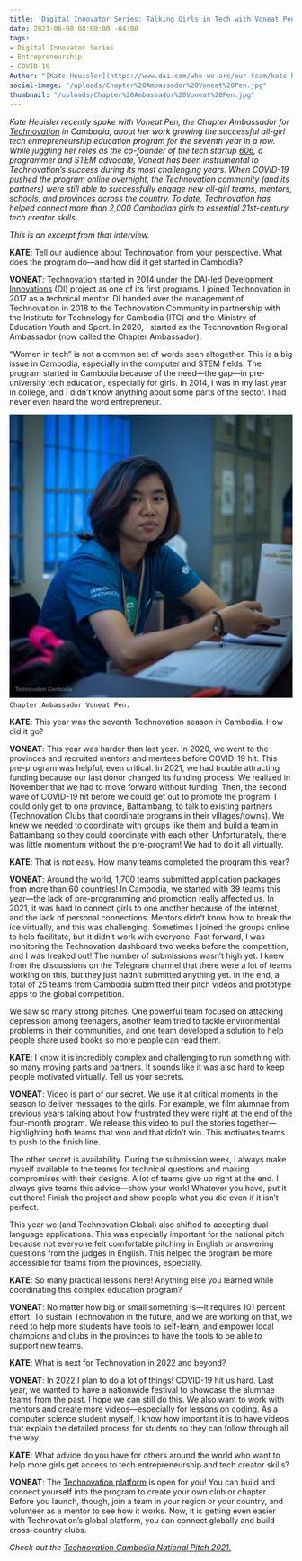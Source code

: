 ```yaml
---
title: 'Digital Innovator Series: Talking Girls in Tech with Voneat Pen'
date: 2021-06-08 08:00:00 -04:00
tags:
- Digital Innovator Series
- Entrepreneurship
- COVID-19
Author: "[Kate Heuisler](https://www.dai.com/who-we-are/our-team/kate-heuisler)"
social-image: "/uploads/Chapter%20Ambassador%20Voneat%20Pen.jpg"
thumbnail: "/uploads/Chapter%20Ambassador%20Voneat%20Pen.jpg"
---
```


*Kate Heuisler recently spoke with Voneat Pen, the Chapter Ambassador for [Technovation](https://technovationcambodia.com/) in Cambodia, about her work growing the successful all-girl tech entrepreneurship education program for the seventh year in a row. While juggling her roles as the co-founder of the tech startup [606](https://www.facebook.com/606Digital/), a programmer and STEM advocate, Voneat has been instrumental to Technovation’s success during its most challenging years. When COVID-19 pushed the program online overnight, the Technovation community (and its partners) were still able to successfully engage new all-girl teams, mentors, schools, and provinces across the country. To date, Technovation has helped connect more than 2,000 Cambodian girls to essential 21st-century tech creator skills.*

*This is an excerpt from that interview.*

<!--more-->

**KATE**: Tell our audience about Technovation from your perspective. What does the program do—and how did it get started in Cambodia?

**VONEAT**: Technovation started in 2014 under the DAI-led [Development Innovations](https://www.development-innovations.org/) (DI) project as one of its first programs. I joined Technovation in 2017 as a technical mentor. DI handed over the management of Technovation in 2018 to the Technovation Community in partnership with the Institute for Technology for Cambodia (ITC) and the Ministry of Education Youth and Sport. In 2020, I started as the Technovation Regional Ambassador (now called the Chapter Ambassador).

“Women in tech” is not a common set of words seen altogether. This is a big issue in Cambodia, especially in the computer and STEM fields. The program started in Cambodia because of the need—the gap—in pre-university tech education, especially for girls. In 2014, I was in my last year in college, and I didn’t know anything about some parts of the sector. I had never even heard the word entrepreneur.

![Chapter Ambassador Voneat Pen.jpg](/uploads/Chapter%20Ambassador%20Voneat%20Pen.jpg)`Chapter Ambassador Voneat Pen.`

**KATE**: This year was the seventh Technovation season in Cambodia. How did it go?

**VONEAT**: This year was harder than last year. In 2020, we went to the provinces and recruited mentors and mentees before COVID-19 hit. This pre-program was helpful, even critical. In 2021, we had trouble attracting funding because our last donor changed its funding process. We realized in November that we had to move forward without funding. Then, the second wave of COVID-19 hit before we could get out to promote the program. I could only get to one province, Battambang, to talk to existing partners (Technovation Clubs that coordinate programs in their villages/towns). We knew we needed to coordinate with groups like them and build a team in Battambang so they could coordinate with each other. Unfortunately, there was little momentum without the pre-program! We had to do it all virtually.

**KATE**: That is not easy. How many teams completed the program this year?

**VONEAT**: Around the world, 1,700 teams submitted application packages from more than 60 countries! In Cambodia, we started with 39 teams this year—the lack of pre-programming and promotion really affected us. In 2021, it was hard to connect girls to one another because of the internet, and the lack of personal connections. Mentors didn’t know how to break the ice virtually, and this was challenging. Sometimes I joined the groups online to help facilitate, but it didn’t work with everyone. Fast forward, I was monitoring the Technovation dashboard two weeks before the competition, and I was freaked out! The number of submissions wasn’t high yet. I knew from the discussions on the Telegram channel that there were a lot of teams working on this, but they just hadn’t submitted anything yet. In the end, a total of 25 teams from Cambodia submitted their pitch videos and prototype apps to the global competition.

We saw so many strong pitches. One powerful team focused on attacking depression among teenagers, another team tried to tackle environmental problems in their communities, and one team developed a solution to help people share used books so more people can read them.

**KATE**: I know it is incredibly complex and challenging to run something with so many moving parts and partners. It sounds like it was also hard to keep people motivated virtually. Tell us your secrets.

**VONEAT**: Video is part of our secret. We use it at critical moments in the season to deliver messages to the girls. For example, we film alumnae from previous years talking about how frustrated they were right at the end of the four-month program. We release this video to pull the stories together—highlighting both teams that won and that didn’t win. This motivates teams to push to the finish line.

The other secret is availability. During the submission week, I always make myself available to the teams for technical questions and making compromises with their designs. A lot of teams give up right at the end. I always give teams this advice—show your work! Whatever you have, put it out there! Finish the project and show people what you did even if it isn’t perfect.

This year we (and Technovation Global) also shifted to accepting dual-language applications. This was especially important for the national pitch because not everyone felt comfortable pitching in English or answering questions from the judges in English. This helped the program be more accessible for teams from the provinces, especially.

**KATE**: So many practical lessons here! Anything else you learned while coordinating this complex education program?

**VONEAT**: No matter how big or small something is—it requires 101 percent effort. To sustain Technovation in the future, and we are working on that, we need to help more students have tools to self-learn, and empower local champions and clubs in the provinces to have the tools to be able to support new teams.

**KATE**: What is next for Technovation in 2022 and beyond?

**VONEAT**: In 2022 I plan to do a lot of things! COVID-19 hit us hard. Last year, we wanted to have a nationwide festival to showcase the alumnae teams from the past. I hope we can still do this. We also want to work with mentors and create more videos—especially for lessons on coding. As a computer science student myself, I know how important it is to have videos that explain the detailed process for students so they can follow through all the way.

**KATE**: What advice do you have for others around the world who want to help more girls get access to tech entrepreneurship and tech creator skills?

**VONEAT**: The [Technovation platform](https://technovationchallenge.org/) is open for you! You can build and connect yourself into the program to create your own club or chapter. Before you launch, though, join a team in your region or your country, and volunteer as a mentor to see how it works. Now, it is getting even easier with Technovation’s global platform, you can connect globally and build cross-country clubs.

*Check out the [Technovation Cambodia National Pitch 2021.](https://fb.watch/5ArdTQ2dmH/)*